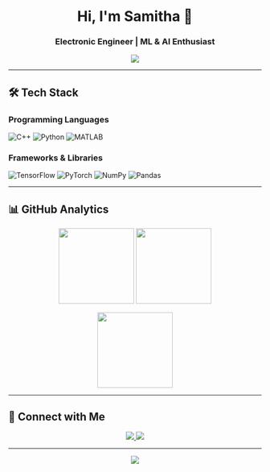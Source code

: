 <h1 align="center">Hi, I'm Samitha 👋</h1>
<h3 align="center">Electronic Engineer | ML & AI Enthusiast</h3>

<p align="center">
  <img src="https://readme-typing-svg.herokuapp.com?font=Fira+Code&weight=500&size=22&pause=1000&color=36BCF7&center=true&vCenter=true&width=500&lines=Electronics+Engineer;Machine+Learning+%26+AI+Enthusiast;Always+Learning+New+Things">
</p>

---

## 🛠️ Tech Stack

### **Programming Languages**
![C++](https://img.shields.io/badge/C%2B%2B-00599C?style=for-the-badge&logo=c%2B%2B&logoColor=white)
![Python](https://img.shields.io/badge/Python-3776AB?style=for-the-badge&logo=python&logoColor=white)
![MATLAB](https://img.shields.io/badge/MATLAB-orange?style=for-the-badge&logo=mathworks&logoColor=white)

### **Frameworks & Libraries**
![TensorFlow](https://img.shields.io/badge/TensorFlow-FF6F00?style=for-the-badge&logo=tensorflow&logoColor=white)
![PyTorch](https://img.shields.io/badge/PyTorch-EE4C2C?style=for-the-badge&logo=pytorch&logoColor=white)
![NumPy](https://img.shields.io/badge/Numpy-013243?style=for-the-badge&logo=numpy&logoColor=white)
![Pandas](https://img.shields.io/badge/Pandas-150458?style=for-the-badge&logo=pandas&logoColor=white)

---

## 📊 GitHub Analytics

<p align="center">
  <img src="https://github-readme-stats.vercel.app/api?username=samitha278&show_icons=true&theme=radical" height="150" />
  <img src="https://github-readme-streak-stats.herokuapp.com?user=samitha278&theme=radical" height="150" />
</p>

<p align="center">
  <img src="https://github-readme-stats.vercel.app/api/top-langs/?username=samitha278&layout=compact&theme=radical" height="150" />
</p>

---

## 🔗 Connect with Me
<p align="center">
  <a href="https://linkedin.com/in/samitha-sahan-52211a254" target="_blank">
    <img src="https://img.shields.io/badge/LinkedIn-0A66C2?style=for-the-badge&logo=linkedin&logoColor=white">
  </a>
  <a href="mailto:samithasahanssb@gmail.com">
    <img src="https://img.shields.io/badge/Email-D14836?style=for-the-badge&logo=gmail&logoColor=white">
  </a>
</p>

---

<p align="center">
  <img src="https://komarev.com/ghpvc/?username=samitha278&color=36BCF7&style=for-the-badge">
</p>
